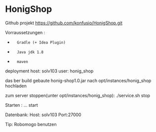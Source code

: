 HonigShop
=========

Github projekt
https://github.com/konfusio/HonigShop.git
 
Vorraussetzungen :
-       Gradle (+ Idea Plugin)
-       Java jdk 1.8
-       maven
 
 
deployment
host:  solv103
user:  honig_shop
 
 
das ber build gebaute honig-shop1.0.jar nach opt/instances/honig_shop hochladen
 
zum server stoppen(unter opt/instances/honig_shop):
./service.sh stop
 
Starten : … start
 
 
Datenbank:
Host: solv103
Port:27000

Tip: Robomogo benutzen
 
